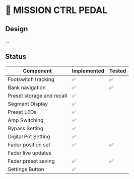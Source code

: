 # 🎸 MISSION CTRL PEDAL

## Design

...

## Status

| Component                 | Implemented | Tested |
| ------------------------- | ----------- | ------ |
| Footswitch tracking       | ✅          | ✅     |
| Bank navigation           | ✅          | ✅     |
| Preset storage and recall | ✅          |        |
| Segment Display           | ✅          |        |
| Preset LEDs               | ✅          |        |
| Amp Switching             | ✅          |        |
| Bypass Setting            | ✅          |        |
| Digital Pot Setting       | ✅          |        |
| Fader position set        | ✅          | ✅     |
| Fader live updates        |             |        |
| Fader preset saving       | ✅          | ✅     |
| Settings Button           | ✅          |        |
